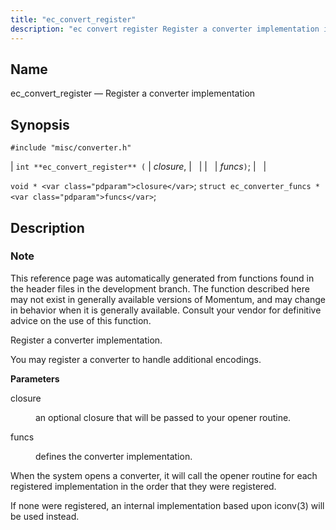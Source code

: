 ```yaml
---
title: "ec_convert_register"
description: "ec convert register Register a converter implementation int ec convert register closure funcs void closure struct ec converter funcs funcs This reference page was automatically generated from functions found in the header files in the development branch The function described here may not exist in generally available versions of Momentum..."
---
```


<a name="apis.ec_convert_register"></a> 
## Name

ec_convert_register — Register a converter implementation

## Synopsis

`#include "misc/converter.h"`

| `int **ec_convert_register** (` | <var class="pdparam">closure</var>, |   |
|   | <var class="pdparam">funcs</var>`)`; |   |

`void * <var class="pdparam">closure</var>`;
`struct ec_converter_funcs * <var class="pdparam">funcs</var>`;<a name="idp47634560"></a> 
## Description

### Note

This reference page was automatically generated from functions found in the header files in the development branch. The function described here may not exist in generally available versions of Momentum, and may change in behavior when it is generally available. Consult your vendor for definitive advice on the use of this function.

Register a converter implementation.

You may register a converter to handle additional encodings.

**<a name="idp47637936"></a> Parameters**

<dl class="variablelist">

<dt>closure</dt>

<dd>

an optional closure that will be passed to your opener routine.

</dd>

<dt>funcs</dt>

<dd>

defines the converter implementation.

</dd>

</dl>

When the system opens a converter, it will call the opener routine for each registered implementation in the order that they were registered.

If none were registered, an internal implementation based upon iconv(3) will be used instead.